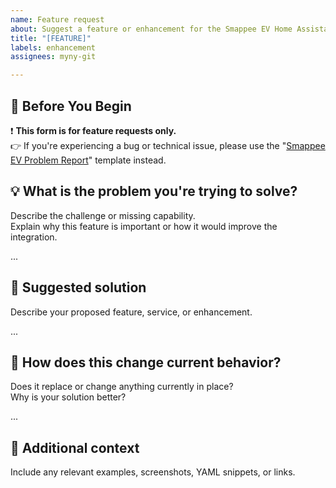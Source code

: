 ```yaml
---
name: Feature request
about: Suggest a feature or enhancement for the Smappee EV Home Assistant integratio
title: "[FEATURE]"
labels: enhancement
assignees: myny-git

---
```


##  📢 Before You Begin

❗ **This form is for feature requests only.**  
👉 If you're experiencing a bug or technical issue, please use the "[Smappee EV Problem Report](https://github.com/myny-git/smappee_ev/issues/new?assignees=&labels=bug%smappee-ev-bug-report.md)" template instead.

## 💡 What is the problem you're trying to solve?

Describe the challenge or missing capability.  
Explain why this feature is important or how it would improve the integration.

...

## 🚀 Suggested solution

Describe your proposed feature, service, or enhancement.

...

## 🔄 How does this change current behavior?

Does it replace or change anything currently in place?  
Why is your solution better?

...

## 📎 Additional context

Include any relevant examples, screenshots, YAML snippets, or links.
